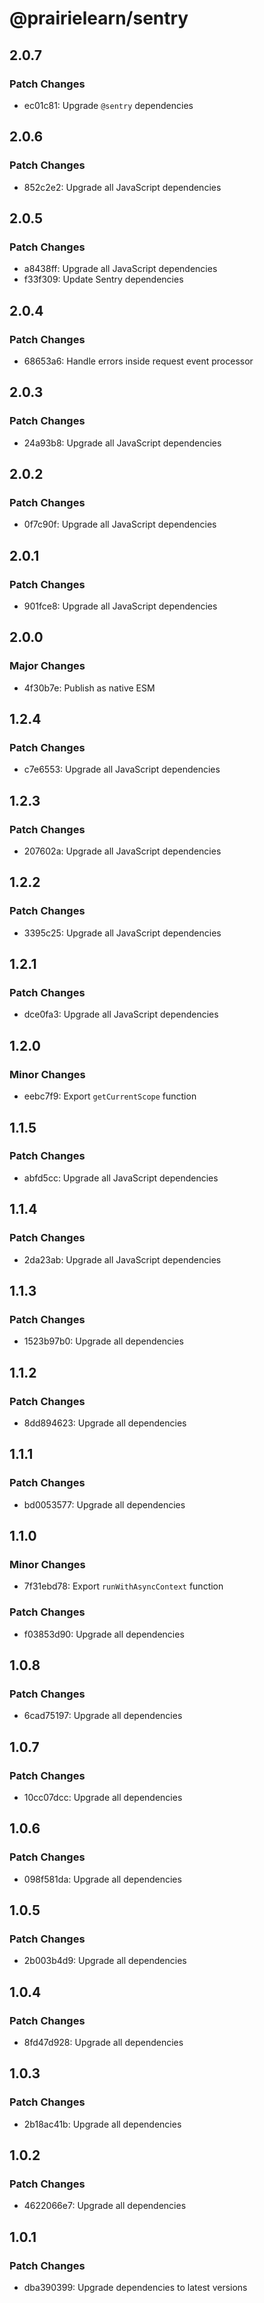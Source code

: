 # @prairielearn/sentry

## 2.0.7

### Patch Changes

- ec01c81: Upgrade `@sentry` dependencies

## 2.0.6

### Patch Changes

- 852c2e2: Upgrade all JavaScript dependencies

## 2.0.5

### Patch Changes

- a8438ff: Upgrade all JavaScript dependencies
- f33f309: Update Sentry dependencies

## 2.0.4

### Patch Changes

- 68653a6: Handle errors inside request event processor

## 2.0.3

### Patch Changes

- 24a93b8: Upgrade all JavaScript dependencies

## 2.0.2

### Patch Changes

- 0f7c90f: Upgrade all JavaScript dependencies

## 2.0.1

### Patch Changes

- 901fce8: Upgrade all JavaScript dependencies

## 2.0.0

### Major Changes

- 4f30b7e: Publish as native ESM

## 1.2.4

### Patch Changes

- c7e6553: Upgrade all JavaScript dependencies

## 1.2.3

### Patch Changes

- 207602a: Upgrade all JavaScript dependencies

## 1.2.2

### Patch Changes

- 3395c25: Upgrade all JavaScript dependencies

## 1.2.1

### Patch Changes

- dce0fa3: Upgrade all JavaScript dependencies

## 1.2.0

### Minor Changes

- eebc7f9: Export `getCurrentScope` function

## 1.1.5

### Patch Changes

- abfd5cc: Upgrade all JavaScript dependencies

## 1.1.4

### Patch Changes

- 2da23ab: Upgrade all JavaScript dependencies

## 1.1.3

### Patch Changes

- 1523b97b0: Upgrade all dependencies

## 1.1.2

### Patch Changes

- 8dd894623: Upgrade all dependencies

## 1.1.1

### Patch Changes

- bd0053577: Upgrade all dependencies

## 1.1.0

### Minor Changes

- 7f31ebd78: Export `runWithAsyncContext` function

### Patch Changes

- f03853d90: Upgrade all dependencies

## 1.0.8

### Patch Changes

- 6cad75197: Upgrade all dependencies

## 1.0.7

### Patch Changes

- 10cc07dcc: Upgrade all dependencies

## 1.0.6

### Patch Changes

- 098f581da: Upgrade all dependencies

## 1.0.5

### Patch Changes

- 2b003b4d9: Upgrade all dependencies

## 1.0.4

### Patch Changes

- 8fd47d928: Upgrade all dependencies

## 1.0.3

### Patch Changes

- 2b18ac41b: Upgrade all dependencies

## 1.0.2

### Patch Changes

- 4622066e7: Upgrade all dependencies

## 1.0.1

### Patch Changes

- dba390399: Upgrade dependencies to latest versions
